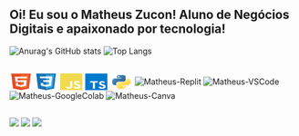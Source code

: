 ## Oi! Eu sou o Matheus Zucon! Aluno de Negócios Digitais e apaixonado por tecnologia!

![Anurag's GitHub stats](https://github-readme-stats.vercel.app/api?username=matheuszucon&theme=transparent&show_icons=true)
![Top Langs](https://github-readme-stats.vercel.app/api/top-langs/?username=matheuszucon&layout=compact&theme=transparent)

<div style="display: inline_block"><br>
  <img align="center" alt="Matheus-HTML" height="30" width="40" src="https://raw.githubusercontent.com/devicons/devicon/master/icons/html5/html5-original.svg">
  <img align="center" alt="Matheus-CSS" height="30" width="40" src="https://raw.githubusercontent.com/devicons/devicon/master/icons/css3/css3-original.svg">
  <img align="center" alt="Matheus-Js" height="30" width="40" src="https://raw.githubusercontent.com/devicons/devicon/master/icons/javascript/javascript-plain.svg">
  <img align="center" alt="Matheus-Ts" height="30" width="40" src="https://raw.githubusercontent.com/devicons/devicon/master/icons/typescript/typescript-plain.svg">
  <img align="center" alt="Matheus-Python" height="30" width="40" src="https://raw.githubusercontent.com/devicons/devicon/master/icons/python/python-original.svg">
  <img align="center" alt="Matheus-Replit" height="30" width="40" src="https://cdn.jsdelivr.net/gh/devicons/devicon@latest/icons/replit/replit-original.svg" />
  <img align="center" alt="Matheus-VSCode" height="30" width="40" src="https://cdn.jsdelivr.net/gh/devicons/devicon@latest/icons/vscode/vscode-original.svg" />
  <img align="center" alt="Matheus-GoogleColab" height="30" width="40" src="https://cdn.jsdelivr.net/gh/devicons/devicon@latest/icons/googlecolab/googlecolab-original.svg" />
  <img align="center" alt="Matheus-Canva" height="30" width="40" src="https://cdn.jsdelivr.net/gh/devicons/devicon@latest/icons/canva/canva-original.svg" />
</div>
 
##
 
<div> 
  <a href="https://www.linkedin.com/in/matheuszucon/" target="_blank"><img src="https://img.shields.io/badge/LinkedIn-0077B5?style=for-the-badge&logo=linkedin&logoColor=white" target="_blank"></a>
  <a href="mailto:matheus.zucon@gmail.com"><img src="https://img.shields.io/badge/-Gmail-%23333?style=for-the-badge&logo=gmail&logoColor=white" target="_blank"></a>
  <a href="https://instagram.com/mthzucon" target="_blank"><img src="https://img.shields.io/badge/-Instagram-%23E4405F?style=for-the-badge&logo=instagram&logoColor=white" target="_blank"></a>
</div>
